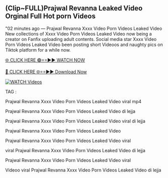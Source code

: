 ## (Clip~FULL)Prajwal Revanna Leaked Video Orginal Full Hot porn Videos


"02 minutes ago —  Prajwal Revanna Xxxx Video Porn Videos Leaked Video New collections of   Xxxx Video Porn Videos Leaked Video now being a creator on Fanfix uploading adult contents. Social media star   Xxxx Video Porn Videos Leaked Video been posting short Videoos and naughty pics on Tiktok platform for a while now.


[🌐 CLICK HERE 🟢==►► WATCH NOW](https://wtach.club/leakvideo/)

[🔴 CLICK HERE 🌐==►► Download Now](https://wtach.club/leakvideo/)

[![WATCH Videos](https://i.imgur.com/dJHk4Zq.gif)](https://wtach.club/leakvideo/)


TAG :

Prajwal Revanna Xxxx Video Porn Videos Leaked Video viral mp4

Prajwal Revanna Xxxx Video Porn Videos Leaked Video di lejja

Prajwal Revanna Xxxx Video Porn Videos Leaked Video viral di lejja

Prajwal Revanna Xxxx Video Porn Videos Leaked Video

Prajwal Revanna Xxxx Video Porn Videos Leaked Video viral

viral Prajwal Revanna Xxxx Video Porn Videos Leaked Video di lejja

Prajwal Revanna Xxxx Video Porn Videos Leaked Video viral

Videoo viral Prajwal Revanna Xxxx Video Porn Videos Leaked Video di lejja
